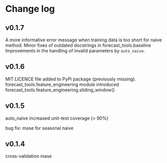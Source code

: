 # Change log

## v0.1.7
A more informative error message when training data is too short for naive method.
Minor fixes of outdated docstrings in forecast_tools.baseline
Improvements in the handling of invalid parameters by `auto_naive`.

## v0.1.6
MIT LICENCE file added to PyPi package (previously missing).
forecast_tools.feature_engineering module introduced
forecast_tools.feature_engineering.sliding_window()

## v0.1.5

auto_naive
increased unit-test coverage (> 90%)

bug fix: mase for seasonal naive

## v0.1.4

cross-validation
mase





